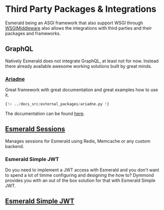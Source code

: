 # Third Party Packages & Integrations

Esmerald being an ASGI framework that also support WSGI through [WSGIMiddleware](./wsgi.md) also allows the integrations
with third parties and their packages and frameworks.

## GraphQL

Natively Esmerald does not integrate GraphQL, at least not for now. Instead there already available awesome
working solutions built by great minds.

### <a href="https://ariadnegraphql.org/docs/asgi" target="_blank">Ariadne</a>

Great framework with great documentation and great examples how to use it.

```python
{!> ../docs_src/external_packages/ariadne.py !}
```

The documentation can be found <a href="https://ariadnegraphql.org/docs/intro" target="_blank">here</a>.

## [Esmerald Sessions](https://esmerald-sessions.dymmond.com/)

Manages sessions for Esmerald using Redis, Memcache or any custom backend.

### Esmerald Simple JWT

Do you need to implement a JWT access with Esmerald and you don't want to spend a lot of timme configuring
and designing the how to? Dymmond provides you with an out of the box solution for that with
Esmerald Simple JWT.

## [Esmerald Simple JWT](https://esmerald-simple-jwt.dymmond.com/)
